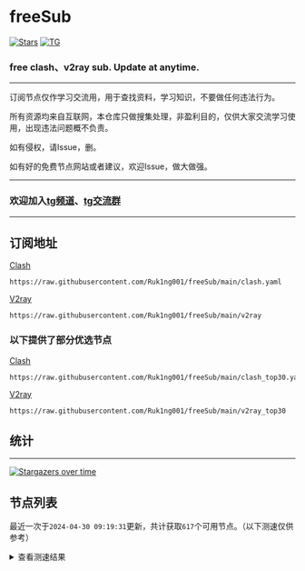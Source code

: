 # freeSub
[![Stars](https://img.shields.io/github/stars/Ruk1ng001/freeSub)](https://github.com/Ruk1ng001/freeSub/stargazers)
[![TG](https://img.shields.io/badge/Telegram-gray?logo=Telegram)](https://t.me/Ruk1ng001)
### free clash、v2ray sub. Update at anytime.

---

订阅节点仅作学习交流用，用于查找资料，学习知识，不要做任何违法行为。

所有资源均来自互联网，本仓库只做搜集处理，非盈利目的，仅供大家交流学习使用，出现违法问题概不负责。

如有侵权，请Issue，删。

如有好的免费节点网站或者建议，欢迎Issue，做大做强。

---

### 欢迎加入[tg频道](https://t.me/Ruk1ng001)、[tg交流群](https://t.me/+-e-b04EE5Cw2NmU1)

---

## 订阅地址
[Clash](https://raw.githubusercontent.com/Ruk1ng001/freeSub/main/clash.yaml)
```
https://raw.githubusercontent.com/Ruk1ng001/freeSub/main/clash.yaml
```
[V2ray](https://raw.githubusercontent.com/Ruk1ng001/freeSub/main/v2ray)
```
https://raw.githubusercontent.com/Ruk1ng001/freeSub/main/v2ray
```
### 以下提供了部分优选节点

[Clash](https://raw.githubusercontent.com/Ruk1ng001/freeSub/main/clash_top30.yaml)
```
https://raw.githubusercontent.com/Ruk1ng001/freeSub/main/clash_top30.yaml
```
[V2ray](https://raw.githubusercontent.com/Ruk1ng001/freeSub/main/v2ray_top30)
```
https://raw.githubusercontent.com/Ruk1ng001/freeSub/main/v2ray_top30
```

## 统计

---

[![Stargazers over time](https://starchart.cc/Ruk1ng001/freeSub.svg)](https://starchart.cc/Ruk1ng001/freeSub)

## 节点列表

最近一次于`2024-04-30 09:19:31`更新，共计获取`617`个可用节点。（以下测速仅供参考）

<details> <summary>查看测速结果</summary>

| 序号 | 节点 | 带宽 | 延迟 |
|:--:|:--:|:--:|:--:|
 | 1 | github.com/Ruk1ng001_1327252134 | 1.86MB/s | 396.00ms |
 | 2 | github.com/Ruk1ng001_-864644756 | 1.72MB/s | 377.00ms |
 | 3 | github.com/Ruk1ng001_750482359 | 1.62MB/s | 415.00ms |
 | 4 | github.com/Ruk1ng001_-77459827 | 1.58MB/s | 453.00ms |
 | 5 | github.com/Ruk1ng001_-1201750227 | 1.55MB/s | 472.00ms |
 | 6 | github.com/Ruk1ng001_24109246 | 1.55MB/s | 467.00ms |
 | 7 | github.com/Ruk1ng001_769386145 | 1.47MB/s | 503.00ms |
 | 8 | github.com/Ruk1ng001_787301441 | 1.46MB/s | 500.00ms |
 | 9 | github.com/Ruk1ng001_1096866070 | 1.45MB/s | 498.00ms |
 | 10 | github.com/Ruk1ng001_1377696017 | 1.44MB/s | 532.00ms |
 | 11 | github.com/Ruk1ng001_-613298081 | 1.41MB/s | 557.00ms |
 | 12 | github.com/Ruk1ng001_1767532343 | 1.41MB/s | 456.00ms |
 | 13 | github.com/Ruk1ng001_1926934520 | 1.39MB/s | 537.00ms |
 | 14 | github.com/Ruk1ng001_-2008819902 | 1.38MB/s | 470.00ms |
 | 15 | github.com/Ruk1ng001_860540961 | 1.38MB/s | 574.00ms |
 | 16 | github.com/Ruk1ng001_-597142342 | 1.37MB/s | 532.00ms |
 | 17 | github.com/Ruk1ng001_-1180073645 | 1.37MB/s | 576.00ms |
 | 18 | github.com/Ruk1ng001_-824913966 | 1.37MB/s | 560.00ms |
 | 19 | github.com/Ruk1ng001_-307922973 | 1.36MB/s | 530.00ms |
 | 20 | github.com/Ruk1ng001_2132143802 | 1.36MB/s | 533.00ms |
 | 21 | github.com/Ruk1ng001_-1884771483 | 1.35MB/s | 459.00ms |
 | 22 | github.com/Ruk1ng001_-902940080 | 1.34MB/s | 577.00ms |
 | 23 | github.com/Ruk1ng001_-1966908762 | 1.34MB/s | 570.00ms |
 | 24 | github.com/Ruk1ng001_1527287410 | 1.33MB/s | 446.00ms |
 | 25 | github.com/Ruk1ng001_-734587954 | 1.33MB/s | 459.00ms |
 | 26 | github.com/Ruk1ng001_-707110634 | 1.32MB/s | 513.00ms |
 | 27 | github.com/Ruk1ng001_-1281754856 | 1.32MB/s | 606.00ms |
 | 28 | github.com/Ruk1ng001_-318675314 | 1.32MB/s | 592.00ms |
 | 29 | github.com/Ruk1ng001_-128805538 | 1.32MB/s | 598.00ms |
 | 30 | github.com/Ruk1ng001_1119602192 | 1.32MB/s | 589.00ms |
 | 31 | github.com/Ruk1ng001_1178116026 | 1.31MB/s | 579.00ms |
 | 32 | github.com/Ruk1ng001_-751238893 | 1.31MB/s | 531.00ms |
 | 33 | github.com/Ruk1ng001_1065130515 | 1.29MB/s | 612.00ms |
 | 34 | github.com/Ruk1ng001_-1162869368 | 1.29MB/s | 609.00ms |
 | 35 | github.com/Ruk1ng001_628477826 | 1.29MB/s | 604.00ms |
 | 36 | github.com/Ruk1ng001_1940126063 | 1.28MB/s | 581.00ms |
 | 37 | github.com/Ruk1ng001_812899496 | 1.28MB/s | 604.00ms |
 | 38 | github.com/Ruk1ng001_1021448339 | 1.28MB/s | 539.00ms |
 | 39 | github.com/Ruk1ng001_260636008 | 1.27MB/s | 609.00ms |
 | 40 | github.com/Ruk1ng001_-1415195618 | 1.27MB/s | 573.00ms |
 | 41 | github.com/Ruk1ng001_-1021369677 | 1.26MB/s | 533.00ms |
 | 42 | github.com/Ruk1ng001_-651072117 | 1.25MB/s | 578.00ms |
 | 43 | github.com/Ruk1ng001_-1022986302 | 1.25MB/s | 628.00ms |
 | 44 | github.com/Ruk1ng001_-862492042 | 1.25MB/s | 584.00ms |
 | 45 | github.com/Ruk1ng001_607284697 | 1.23MB/s | 551.00ms |
 | 46 | github.com/Ruk1ng001_466038079 | 1.22MB/s | 562.00ms |
 | 47 | github.com/Ruk1ng001_-755456810 | 1.20MB/s | 616.00ms |
 | 48 | github.com/Ruk1ng001_924727498 | 1.20MB/s | 644.00ms |
 | 49 | github.com/Ruk1ng001_1935335904 | 1.20MB/s | 620.00ms |
 | 50 | github.com/Ruk1ng001_-467817234 | 1.20MB/s | 590.00ms |
 | 51 | github.com/Ruk1ng001_-2053060779 | 1.19MB/s | 576.00ms |
 | 52 | github.com/Ruk1ng001_308458359 | 1.19MB/s | 586.00ms |
 | 53 | github.com/Ruk1ng001_1411162520 | 1.19MB/s | 657.00ms |
 | 54 | github.com/Ruk1ng001_1473183310 | 1.18MB/s | 634.00ms |
 | 55 | github.com/Ruk1ng001_-1234708147 | 1.18MB/s | 672.00ms |
 | 56 | github.com/Ruk1ng001_-1772344400 | 1.17MB/s | 591.00ms |
 | 57 | github.com/Ruk1ng001_634666711 | 1.17MB/s | 656.00ms |
 | 58 | github.com/Ruk1ng001_932951852 | 1.17MB/s | 660.00ms |
 | 59 | github.com/Ruk1ng001_-744266098 | 1.17MB/s | 658.00ms |
 | 60 | github.com/Ruk1ng001_878750351 | 1.17MB/s | 343.00ms |
 | 61 | github.com/Ruk1ng001_275396915 | 1.16MB/s | 629.00ms |
 | 62 | github.com/Ruk1ng001_-1851879389 | 1.14MB/s | 644.00ms |
 | 63 | github.com/Ruk1ng001_142284171 | 1.14MB/s | 632.00ms |
 | 64 | github.com/Ruk1ng001_116797288 | 1.14MB/s | 657.00ms |
 | 65 | github.com/Ruk1ng001_-1292845614 | 1.13MB/s | 664.00ms |
 | 66 | github.com/Ruk1ng001_-1136375366 | 1.13MB/s | 554.00ms |
 | 67 | github.com/Ruk1ng001_-42671774 | 1.13MB/s | 701.00ms |
 | 68 | github.com/Ruk1ng001_1708283347 | 1.12MB/s | 567.00ms |
 | 69 | github.com/Ruk1ng001_1259146146 | 1.12MB/s | 628.00ms |
 | 70 | github.com/Ruk1ng001_-572057280 | 1.11MB/s | 638.00ms |
 | 71 | github.com/Ruk1ng001_-531640239 | 1.11MB/s | 535.00ms |
 | 72 | github.com/Ruk1ng001_-434239638 | 1.11MB/s | 644.00ms |
 | 73 | github.com/Ruk1ng001_-1265510744 | 1.11MB/s | 643.00ms |
 | 74 | github.com/Ruk1ng001_125156137 | 1.10MB/s | 572.00ms |
 | 75 | github.com/Ruk1ng001_-1356028355 | 1.10MB/s | 673.00ms |
 | 76 | github.com/Ruk1ng001_1633485633 | 1.10MB/s | 705.00ms |
 | 77 | github.com/Ruk1ng001_810658965 | 1.10MB/s | 385.00ms |
 | 78 | github.com/Ruk1ng001_1641710100 | 1.10MB/s | 562.00ms |
 | 79 | github.com/Ruk1ng001_147216370 | 1.09MB/s | 531.00ms |
 | 80 | github.com/Ruk1ng001_1642166687 | 1.09MB/s | 251.00ms |
 | 81 | github.com/Ruk1ng001_-523261512 | 1.08MB/s | 675.00ms |
 | 82 | github.com/Ruk1ng001_-2118448033 | 1.08MB/s | 569.00ms |
 | 83 | github.com/Ruk1ng001_2130424477 | 1.08MB/s | 277.00ms |
 | 84 | github.com/Ruk1ng001_-137273088 | 1.08MB/s | 764.00ms |
 | 85 | github.com/Ruk1ng001_-501089308 | 1.08MB/s | 747.00ms |
 | 86 | github.com/Ruk1ng001_109084235 | 1.07MB/s | 711.00ms |
 | 87 | github.com/Ruk1ng001_1441520301 | 1.07MB/s | 711.00ms |
 | 88 | github.com/Ruk1ng001_666576685 | 1.07MB/s | 705.00ms |
 | 89 | github.com/Ruk1ng001_2031690826 | 1.07MB/s | 604.00ms |
 | 90 | github.com/Ruk1ng001_-2099702358 | 1.06MB/s | 691.00ms |
 | 91 | github.com/Ruk1ng001_1409235321 | 1.06MB/s | 711.00ms |
 | 92 | github.com/Ruk1ng001_107634401 | 1.05MB/s | 743.00ms |
 | 93 | github.com/Ruk1ng001_-1738925266 | 1.05MB/s | 616.00ms |
 | 94 | github.com/Ruk1ng001_683389852 | 1.05MB/s | 751.00ms |
 | 95 | github.com/Ruk1ng001_-1676334738 | 1.04MB/s | 655.00ms |
 | 96 | github.com/Ruk1ng001_-1135230246 | 1.04MB/s | 637.00ms |
 | 97 | github.com/Ruk1ng001_-1877140180 | 1.04MB/s | 672.00ms |
 | 98 | github.com/Ruk1ng001_653986276 | 1.04MB/s | 744.00ms |
 | 99 | github.com/Ruk1ng001_-993462027 | 1.03MB/s | 745.00ms |
 | 100 | github.com/Ruk1ng001_-1871375584 | 1.03MB/s | 756.00ms |
 | 101 | github.com/Ruk1ng001_1811181107 | 1.03MB/s | 622.00ms |
 | 102 | github.com/Ruk1ng001_-194427570 | 1.03MB/s | 742.00ms |
 | 103 | github.com/Ruk1ng001_229826594 | 1.02MB/s | 678.00ms |
 | 104 | github.com/Ruk1ng001_522134448 | 1.02MB/s | 646.00ms |
 | 105 | github.com/Ruk1ng001_1821805418 | 1.02MB/s | 628.00ms |
 | 106 | github.com/Ruk1ng001_-1809809986 | 1.02MB/s | 662.00ms |
 | 107 | github.com/Ruk1ng001_2047944952 | 1.02MB/s | 726.00ms |
 | 108 | github.com/Ruk1ng001_1072752017 | 1.01MB/s | 820.00ms |
 | 109 | github.com/Ruk1ng001_1419532988 | 1.01MB/s | 771.00ms |
 | 110 | github.com/Ruk1ng001_369635224 | 1014.37KB/s | 625.00ms |
 | 111 | github.com/Ruk1ng001_-82049178 | 1009.28KB/s | 417.00ms |
 | 112 | github.com/Ruk1ng001_-1558713667 | 1006.91KB/s | 543.00ms |
 | 113 | github.com/Ruk1ng001_763786665 | 1006.52KB/s | 842.00ms |
 | 114 | github.com/Ruk1ng001_-2049361601 | 1004.38KB/s | 762.00ms |
 | 115 | github.com/Ruk1ng001_1087441633 | 1003.85KB/s | 706.00ms |
 | 116 | github.com/Ruk1ng001_202667941 | 994.29KB/s | 839.00ms |
 | 117 | github.com/Ruk1ng001_-740350936 | 992.15KB/s | 794.00ms |
 | 118 | github.com/Ruk1ng001_782415132 | 991.30KB/s | 636.00ms |
 | 119 | github.com/Ruk1ng001_1725572191 | 991.27KB/s | 822.00ms |
 | 120 | github.com/Ruk1ng001_735593585 | 990.04KB/s | 627.00ms |
 | 121 | github.com/Ruk1ng001_1978819283 | 990.02KB/s | 562.00ms |
 | 122 | github.com/Ruk1ng001_350587327 | 988.62KB/s | 651.00ms |
 | 123 | github.com/Ruk1ng001_-644425823 | 984.07KB/s | 752.00ms |
 | 124 | github.com/Ruk1ng001_586264968 | 977.57KB/s | 511.00ms |
 | 125 | github.com/Ruk1ng001_-879615532 | 976.53KB/s | 589.00ms |
 | 126 | github.com/Ruk1ng001_-1071777199 | 971.67KB/s | 886.00ms |
 | 127 | github.com/Ruk1ng001_-901017112 | 969.80KB/s | 631.00ms |
 | 128 | github.com/Ruk1ng001_900429189 | 965.10KB/s | 725.00ms |
 | 129 | github.com/Ruk1ng001_-656763687 | 961.51KB/s | 864.00ms |
 | 130 | github.com/Ruk1ng001_-902241499 | 961.24KB/s | 780.00ms |
 | 131 | github.com/Ruk1ng001_959771399 | 960.99KB/s | 625.00ms |
 | 132 | github.com/Ruk1ng001_1942222370 | 960.43KB/s | 851.00ms |
 | 133 | github.com/Ruk1ng001_-1268806120 | 954.31KB/s | 891.00ms |
 | 134 | github.com/Ruk1ng001_-954555404 | 952.74KB/s | 800.00ms |
 | 135 | github.com/Ruk1ng001_-1931157507 | 949.91KB/s | 631.00ms |
 | 136 | github.com/Ruk1ng001_-867603768 | 948.71KB/s | 774.00ms |
 | 137 | github.com/Ruk1ng001_-419469399 | 944.65KB/s | 331.00ms |
 | 138 | github.com/Ruk1ng001_-404299681 | 927.70KB/s | 743.00ms |
 | 139 | github.com/Ruk1ng001_1106085003 | 925.70KB/s | 571.00ms |
 | 140 | github.com/Ruk1ng001_84355924 | 916.69KB/s | 806.00ms |
 | 141 | github.com/Ruk1ng001_-1608408967 | 906.63KB/s | 857.00ms |
 | 142 | github.com/Ruk1ng001_-537353808 | 905.28KB/s | 730.00ms |
 | 143 | github.com/Ruk1ng001_-1695223849 | 904.13KB/s | 904.00ms |
 | 144 | github.com/Ruk1ng001_105508716 | 902.22KB/s | 735.00ms |
 | 145 | github.com/Ruk1ng001_-1604217019 | 895.11KB/s | 482.00ms |
 | 146 | github.com/Ruk1ng001_263721584 | 893.46KB/s | 637.00ms |
 | 147 | github.com/Ruk1ng001_907780946 | 891.48KB/s | 796.00ms |
 | 148 | github.com/Ruk1ng001_-1900273635 | 890.37KB/s | 843.00ms |
 | 149 | github.com/Ruk1ng001_-2035046740 | 882.31KB/s | 975.00ms |
 | 150 | github.com/Ruk1ng001_-1208586738 | 878.26KB/s | 988.00ms |
 | 151 | github.com/Ruk1ng001_374316879 | 876.91KB/s | 978.00ms |
 | 152 | github.com/Ruk1ng001_-1636878182 | 867.76KB/s | 913.00ms |
 | 153 | github.com/Ruk1ng001_1874352094 | 861.41KB/s | 669.00ms |
 | 154 | github.com/Ruk1ng001_1950878153 | 861.24KB/s | 846.00ms |
 | 155 | github.com/Ruk1ng001_-1578979858 | 859.00KB/s | 775.00ms |
 | 156 | github.com/Ruk1ng001_33513192 | 858.53KB/s | 613.00ms |
 | 157 | github.com/Ruk1ng001_-701248042 | 857.27KB/s | 432.00ms |
 | 158 | github.com/Ruk1ng001_1938509145 | 852.78KB/s | 513.00ms |
 | 159 | github.com/Ruk1ng001_-1761379707 | 849.90KB/s | 577.00ms |
 | 160 | github.com/Ruk1ng001_-360716951 | 840.30KB/s | 600.00ms |
 | 161 | github.com/Ruk1ng001_1129676897 | 835.81KB/s | 521.00ms |
 | 162 | github.com/Ruk1ng001_1477765778 | 834.32KB/s | 490.00ms |
 | 163 | github.com/Ruk1ng001_-546305627 | 833.65KB/s | 835.00ms |
 | 164 | github.com/Ruk1ng001_1506410072 | 808.80KB/s | 960.00ms |
 | 165 | github.com/Ruk1ng001_514599462 | 806.21KB/s | 873.00ms |
 | 166 | github.com/Ruk1ng001_-450033463 | 799.33KB/s | 515.00ms |
 | 167 | github.com/Ruk1ng001_703600976 | 795.91KB/s | 747.00ms |
 | 168 | github.com/Ruk1ng001_-677114025 | 790.81KB/s | 734.00ms |
 | 169 | github.com/Ruk1ng001_-714544157 | 788.45KB/s | 1109.00ms |
 | 170 | github.com/Ruk1ng001_687743824 | 778.88KB/s | 688.00ms |
 | 171 | github.com/Ruk1ng001_-831811824 | 778.65KB/s | 719.00ms |
 | 172 | github.com/Ruk1ng001_-1571649611 | 771.43KB/s | 877.00ms |
 | 173 | github.com/Ruk1ng001_1795808180 | 769.60KB/s | 902.00ms |
 | 174 | github.com/Ruk1ng001_1150299057 | 763.32KB/s | 931.00ms |
 | 175 | github.com/Ruk1ng001_-63059585 | 762.32KB/s | 892.00ms |
 | 176 | github.com/Ruk1ng001_168259977 | 759.92KB/s | 884.00ms |
 | 177 | github.com/Ruk1ng001_-1029738117 | 757.65KB/s | 767.00ms |
 | 178 | github.com/Ruk1ng001_-2119603959 | 757.01KB/s | 743.00ms |
 | 179 | github.com/Ruk1ng001_-733404278 | 755.09KB/s | 886.00ms |
 | 180 | github.com/Ruk1ng001_-110721427 | 752.52KB/s | 672.00ms |
 | 181 | github.com/Ruk1ng001_908448755 | 751.27KB/s | 418.00ms |
 | 182 | github.com/Ruk1ng001_61757832 | 750.23KB/s | 947.00ms |
 | 183 | github.com/Ruk1ng001_515878291 | 746.11KB/s | 916.00ms |
 | 184 | github.com/Ruk1ng001_944487472 | 743.86KB/s | 762.00ms |
 | 185 | github.com/Ruk1ng001_357524401 | 741.15KB/s | 905.00ms |
 | 186 | github.com/Ruk1ng001_952073187 | 739.70KB/s | 914.00ms |
 | 187 | github.com/Ruk1ng001_1784462142 | 734.59KB/s | 909.00ms |
 | 188 | github.com/Ruk1ng001_-1216960561 | 728.48KB/s | 559.00ms |
 | 189 | github.com/Ruk1ng001_1242948436 | 727.36KB/s | 789.00ms |
 | 190 | github.com/Ruk1ng001_1233879076 | 725.88KB/s | 774.00ms |
 | 191 | github.com/Ruk1ng001_-1435044134 | 724.66KB/s | 885.00ms |
 | 192 | github.com/Ruk1ng001_1265275815 | 724.32KB/s | 696.00ms |
 | 193 | github.com/Ruk1ng001_-505067315 | 720.70KB/s | 637.00ms |
 | 194 | github.com/Ruk1ng001_1235142623 | 715.69KB/s | 820.00ms |
 | 195 | github.com/Ruk1ng001_-847465108 | 712.71KB/s | 836.00ms |
 | 196 | github.com/Ruk1ng001_-1438301334 | 711.60KB/s | 747.00ms |
 | 197 | github.com/Ruk1ng001_402196054 | 711.18KB/s | 682.00ms |
 | 198 | github.com/Ruk1ng001_-1719116152 | 706.98KB/s | 948.00ms |
 | 199 | github.com/Ruk1ng001_1048613264 | 706.69KB/s | 790.00ms |
 | 200 | github.com/Ruk1ng001_477423440 | 706.66KB/s | 1023.00ms |
 | 201 | github.com/Ruk1ng001_1855538875 | 705.79KB/s | 543.00ms |
 | 202 | github.com/Ruk1ng001_-1131757489 | 705.26KB/s | 869.00ms |
 | 203 | github.com/Ruk1ng001_-882163439 | 700.23KB/s | 468.00ms |
 | 204 | github.com/Ruk1ng001_-48086940 | 692.37KB/s | 834.00ms |
 | 205 | github.com/Ruk1ng001_864906418 | 683.98KB/s | 1039.00ms |
 | 206 | github.com/Ruk1ng001_612511943 | 682.82KB/s | 983.00ms |
 | 207 | github.com/Ruk1ng001_-42002960 | 675.65KB/s | 866.00ms |
 | 208 | github.com/Ruk1ng001_229726597 | 674.36KB/s | 863.00ms |
 | 209 | github.com/Ruk1ng001_1021822820 | 665.72KB/s | 841.00ms |
 | 210 | github.com/Ruk1ng001_1479700543 | 664.60KB/s | 689.00ms |
 | 211 | github.com/Ruk1ng001_260440826 | 664.54KB/s | 861.00ms |
 | 212 | github.com/Ruk1ng001_-988191811 | 658.93KB/s | 864.00ms |
 | 213 | github.com/Ruk1ng001_1439417782 | 654.61KB/s | 956.00ms |
 | 214 | github.com/Ruk1ng001_1630134912 | 649.73KB/s | 940.00ms |
 | 215 | github.com/Ruk1ng001_-818078490 | 648.60KB/s | 996.00ms |
 | 216 | github.com/Ruk1ng001_-658294386 | 648.27KB/s | 1103.00ms |
 | 217 | github.com/Ruk1ng001_1565244704 | 647.46KB/s | 899.00ms |
 | 218 | github.com/Ruk1ng001_1290382908 | 647.33KB/s | 913.00ms |
 | 219 | github.com/Ruk1ng001_1530641699 | 643.13KB/s | 1101.00ms |
 | 220 | github.com/Ruk1ng001_-1014438799 | 639.96KB/s | 969.00ms |
 | 221 | github.com/Ruk1ng001_566247833 | 639.39KB/s | 890.00ms |
 | 222 | github.com/Ruk1ng001_536822818 | 636.32KB/s | 836.00ms |
 | 223 | github.com/Ruk1ng001_-352530556 | 635.67KB/s | 1232.00ms |
 | 224 | github.com/Ruk1ng001_-1457977974 | 635.51KB/s | 954.00ms |
 | 225 | github.com/Ruk1ng001_1132634313 | 634.92KB/s | 1160.00ms |
 | 226 | github.com/Ruk1ng001_-174703114 | 634.05KB/s | 981.00ms |
 | 227 | github.com/Ruk1ng001_-1071779737 | 632.74KB/s | 521.00ms |
 | 228 | github.com/Ruk1ng001_-285268107 | 631.70KB/s | 898.00ms |
 | 229 | github.com/Ruk1ng001_-394323725 | 629.84KB/s | 940.00ms |
 | 230 | github.com/Ruk1ng001_1429873251 | 629.21KB/s | 971.00ms |
 | 231 | github.com/Ruk1ng001_518253099 | 628.76KB/s | 1027.00ms |
 | 232 | github.com/Ruk1ng001_1698292588 | 627.61KB/s | 869.00ms |
 | 233 | github.com/Ruk1ng001_-1643581754 | 626.33KB/s | 1066.00ms |
 | 234 | github.com/Ruk1ng001_1258535001 | 624.02KB/s | 994.00ms |
 | 235 | github.com/Ruk1ng001_-824221521 | 619.53KB/s | 962.00ms |
 | 236 | github.com/Ruk1ng001_-585345644 | 613.22KB/s | 869.00ms |
 | 237 | github.com/Ruk1ng001_97225324 | 612.20KB/s | 959.00ms |
 | 238 | github.com/Ruk1ng001_1812061750 | 611.99KB/s | 1222.00ms |
 | 239 | github.com/Ruk1ng001_-1681328758 | 608.05KB/s | 1017.00ms |
 | 240 | github.com/Ruk1ng001_-249614428 | 598.78KB/s | 696.00ms |
 | 241 | github.com/Ruk1ng001_1732866258 | 596.92KB/s | 1309.00ms |
 | 242 | github.com/Ruk1ng001_-457502287 | 591.42KB/s | 1051.00ms |
 | 243 | github.com/Ruk1ng001_1410094828 | 590.05KB/s | 859.00ms |
 | 244 | github.com/Ruk1ng001_1886975613 | 589.99KB/s | 977.00ms |
 | 245 | github.com/Ruk1ng001_1608786824 | 584.90KB/s | 1041.00ms |
 | 246 | github.com/Ruk1ng001_-406873297 | 584.57KB/s | 1093.00ms |
 | 247 | github.com/Ruk1ng001_-1888079927 | 582.76KB/s | 812.00ms |
 | 248 | github.com/Ruk1ng001_905020991 | 581.65KB/s | 1155.00ms |
 | 249 | github.com/Ruk1ng001_-1910747209 | 579.72KB/s | 751.00ms |
 | 250 | github.com/Ruk1ng001_-318061034 | 576.80KB/s | 1323.00ms |
 | 251 | github.com/Ruk1ng001_1920006296 | 575.70KB/s | 1130.00ms |
 | 252 | github.com/Ruk1ng001_-1843144322 | 574.51KB/s | 1062.00ms |
 | 253 | github.com/Ruk1ng001_549349443 | 573.96KB/s | 1106.00ms |
 | 254 | github.com/Ruk1ng001_1303543440 | 573.82KB/s | 1351.00ms |
 | 255 | github.com/Ruk1ng001_-483897485 | 572.53KB/s | 1040.00ms |
 | 256 | github.com/Ruk1ng001_-541778948 | 572.47KB/s | 1154.00ms |
 | 257 | github.com/Ruk1ng001_-1500912285 | 571.10KB/s | 1200.00ms |
 | 258 | github.com/Ruk1ng001_1005479842 | 569.18KB/s | 926.00ms |
 | 259 | github.com/Ruk1ng001_734757841 | 568.34KB/s | 876.00ms |
 | 260 | github.com/Ruk1ng001_672420405 | 567.72KB/s | 776.00ms |
 | 261 | github.com/Ruk1ng001_409156250 | 567.25KB/s | 1241.00ms |
 | 262 | github.com/Ruk1ng001_-547071946 | 565.42KB/s | 1192.00ms |
 | 263 | github.com/Ruk1ng001_-1039305949 | 564.14KB/s | 1356.00ms |
 | 264 | github.com/Ruk1ng001_-1535153810 | 561.67KB/s | 1150.00ms |
 | 265 | github.com/Ruk1ng001_-1272088934 | 561.52KB/s | 1192.00ms |
 | 266 | github.com/Ruk1ng001_819888097 | 559.06KB/s | 980.00ms |
 | 267 | github.com/Ruk1ng001_1864778339 | 558.94KB/s | 1356.00ms |
 | 268 | github.com/Ruk1ng001_-1831691605 | 556.18KB/s | 1034.00ms |
 | 269 | github.com/Ruk1ng001_758080703 | 555.86KB/s | 1187.00ms |
 | 270 | github.com/Ruk1ng001_-803898224 | 550.89KB/s | 1361.00ms |
 | 271 | github.com/Ruk1ng001_155605479 | 547.66KB/s | 1112.00ms |
 | 272 | github.com/Ruk1ng001_827572122 | 544.69KB/s | 1200.00ms |
 | 273 | github.com/Ruk1ng001_-364953409 | 542.51KB/s | 1119.00ms |
 | 274 | github.com/Ruk1ng001_816734664 | 541.76KB/s | 1079.00ms |
 | 275 | github.com/Ruk1ng001_1158521075 | 540.94KB/s | 1131.00ms |
 | 276 | github.com/Ruk1ng001_359915506 | 538.41KB/s | 1221.00ms |
 | 277 | github.com/Ruk1ng001_-396496849 | 537.06KB/s | 1004.00ms |
 | 278 | github.com/Ruk1ng001_2055277015 | 527.46KB/s | 1305.00ms |
 | 279 | github.com/Ruk1ng001_1688068641 | 526.64KB/s | 1464.00ms |
 | 280 | github.com/Ruk1ng001_-1307519898 | 526.10KB/s | 1169.00ms |
 | 281 | github.com/Ruk1ng001_651063470 | 523.77KB/s | 1255.00ms |
 | 282 | github.com/Ruk1ng001_1022491906 | 519.35KB/s | 990.00ms |
 | 283 | github.com/Ruk1ng001_-483499846 | 519.24KB/s | 1019.00ms |
 | 284 | github.com/Ruk1ng001_-1211456423 | 517.62KB/s | 1090.00ms |
 | 285 | github.com/Ruk1ng001_-706399661 | 513.72KB/s | 1044.00ms |
 | 286 | github.com/Ruk1ng001_-1361779756 | 511.85KB/s | 1299.00ms |
 | 287 | github.com/Ruk1ng001_799625922 | 509.15KB/s | 1290.00ms |
 | 288 | github.com/Ruk1ng001_-344735043 | 505.82KB/s | 1199.00ms |
 | 289 | github.com/Ruk1ng001_1547761059 | 505.40KB/s | 1249.00ms |
 | 290 | github.com/Ruk1ng001_1223450202 | 505.20KB/s | 1611.00ms |
 | 291 | github.com/Ruk1ng001_-1133540955 | 500.66KB/s | 1299.00ms |
 | 292 | github.com/Ruk1ng001_252052606 | 498.82KB/s | 1357.00ms |
 | 293 | github.com/Ruk1ng001_-1858548782 | 496.75KB/s | 1481.00ms |
 | 294 | github.com/Ruk1ng001_-899982482 | 495.88KB/s | 1221.00ms |
 | 295 | github.com/Ruk1ng001_-708946382 | 494.68KB/s | 1321.00ms |
 | 296 | github.com/Ruk1ng001_1154362836 | 492.11KB/s | 1554.00ms |
 | 297 | github.com/Ruk1ng001_-154237001 | 490.91KB/s | 708.00ms |
 | 298 | github.com/Ruk1ng001_1751068328 | 490.70KB/s | 754.00ms |
 | 299 | github.com/Ruk1ng001_-630648948 | 487.28KB/s | 1250.00ms |
 | 300 | github.com/Ruk1ng001_1734840782 | 486.81KB/s | 1138.00ms |
 | 301 | github.com/Ruk1ng001_-671587971 | 486.78KB/s | 1213.00ms |
 | 302 | github.com/Ruk1ng001_540406749 | 486.52KB/s | 1171.00ms |
 | 303 | github.com/Ruk1ng001_-159133177 | 485.37KB/s | 1345.00ms |
 | 304 | github.com/Ruk1ng001_-341986395 | 480.37KB/s | 1422.00ms |
 | 305 | github.com/Ruk1ng001_-279989031 | 479.59KB/s | 1524.00ms |
 | 306 | github.com/Ruk1ng001_-1888583703 | 476.13KB/s | 687.00ms |
 | 307 | github.com/Ruk1ng001_1336643521 | 474.93KB/s | 1211.00ms |
 | 308 | github.com/Ruk1ng001_-523817431 | 473.99KB/s | 1779.00ms |
 | 309 | github.com/Ruk1ng001_1121139230 | 471.26KB/s | 1679.00ms |
 | 310 | github.com/Ruk1ng001_-409105212 | 470.84KB/s | 619.00ms |
 | 311 | github.com/Ruk1ng001_-1689459176 | 470.20KB/s | 1585.00ms |
 | 312 | github.com/Ruk1ng001_1125465398 | 467.91KB/s | 625.00ms |
 | 313 | github.com/Ruk1ng001_-576641600 | 461.41KB/s | 1249.00ms |
 | 314 | github.com/Ruk1ng001_-2004989167 | 460.46KB/s | 1270.00ms |
 | 315 | github.com/Ruk1ng001_755627526 | 447.54KB/s | 1037.00ms |
 | 316 | github.com/Ruk1ng001_570977257 | 447.53KB/s | 1433.00ms |
 | 317 | github.com/Ruk1ng001_-385361916 | 446.74KB/s | 1560.00ms |
 | 318 | github.com/Ruk1ng001_-503236192 | 442.91KB/s | 1142.00ms |
 | 319 | github.com/Ruk1ng001_-1477299436 | 442.41KB/s | 1578.00ms |
 | 320 | github.com/Ruk1ng001_1864580791 | 442.05KB/s | 1477.00ms |
 | 321 | github.com/Ruk1ng001_-1475677829 | 440.67KB/s | 1489.00ms |
 | 322 | github.com/Ruk1ng001_-418635427 | 438.86KB/s | 1571.00ms |
 | 323 | github.com/Ruk1ng001_-512728682 | 438.73KB/s | 1745.00ms |
 | 324 | github.com/Ruk1ng001_1335312824 | 438.19KB/s | 1666.00ms |
 | 325 | github.com/Ruk1ng001_-1756876630 | 431.72KB/s | 971.00ms |
 | 326 | github.com/Ruk1ng001_-372904486 | 428.56KB/s | 1631.00ms |
 | 327 | github.com/Ruk1ng001_351015876 | 428.26KB/s | 1833.00ms |
 | 328 | github.com/Ruk1ng001_237547370 | 427.92KB/s | 1341.00ms |
 | 329 | github.com/Ruk1ng001_-1874906732 | 424.50KB/s | 1602.00ms |
 | 330 | github.com/Ruk1ng001_-1409113450 | 424.49KB/s | 1824.00ms |
 | 331 | github.com/Ruk1ng001_1356209761 | 423.22KB/s | 1669.00ms |
 | 332 | github.com/Ruk1ng001_-398383811 | 423.14KB/s | 1632.00ms |
 | 333 | github.com/Ruk1ng001_307022608 | 423.12KB/s | 1779.00ms |
 | 334 | github.com/Ruk1ng001_1055734459 | 420.03KB/s | 1728.00ms |
 | 335 | github.com/Ruk1ng001_1788757087 | 419.68KB/s | 1028.00ms |
 | 336 | github.com/Ruk1ng001_1099959507 | 417.55KB/s | 1347.00ms |
 | 337 | github.com/Ruk1ng001_-1287191477 | 415.88KB/s | 1566.00ms |
 | 338 | github.com/Ruk1ng001_-231658095 | 415.82KB/s | 1823.00ms |
 | 339 | github.com/Ruk1ng001_-468151809 | 415.07KB/s | 1384.00ms |
 | 340 | github.com/Ruk1ng001_-167904798 | 414.07KB/s | 1409.00ms |
 | 341 | github.com/Ruk1ng001_-1642578419 | 410.08KB/s | 1709.00ms |
 | 342 | github.com/Ruk1ng001_-1301109135 | 409.93KB/s | 1874.00ms |
 | 343 | github.com/Ruk1ng001_-729448068 | 409.75KB/s | 1087.00ms |
 | 344 | github.com/Ruk1ng001_-922419383 | 409.37KB/s | 1258.00ms |
 | 345 | github.com/Ruk1ng001_2057595105 | 407.00KB/s | 1124.00ms |
 | 346 | github.com/Ruk1ng001_850142251 | 404.83KB/s | 1995.00ms |
 | 347 | github.com/Ruk1ng001_436660577 | 404.71KB/s | 1418.00ms |
 | 348 | github.com/Ruk1ng001_-1873811878 | 404.71KB/s | 820.00ms |
 | 349 | github.com/Ruk1ng001_1855943804 | 403.98KB/s | 1979.00ms |
 | 350 | github.com/Ruk1ng001_-1677466255 | 403.58KB/s | 1289.00ms |
 | 351 | github.com/Ruk1ng001_1108544810 | 403.25KB/s | 819.00ms |
 | 352 | github.com/Ruk1ng001_711096051 | 402.71KB/s | 1275.00ms |
 | 353 | github.com/Ruk1ng001_-830907641 | 402.34KB/s | 1798.00ms |
 | 354 | github.com/Ruk1ng001_1695152293 | 402.27KB/s | 1286.00ms |
 | 355 | github.com/Ruk1ng001_1557395967 | 401.37KB/s | 1263.00ms |
 | 356 | github.com/Ruk1ng001_1443729558 | 401.13KB/s | 1310.00ms |
 | 357 | github.com/Ruk1ng001_1695599451 | 400.85KB/s | 1253.00ms |
 | 358 | github.com/Ruk1ng001_1422081840 | 400.84KB/s | 1988.00ms |
 | 359 | github.com/Ruk1ng001_1024834280 | 399.41KB/s | 1272.00ms |
 | 360 | github.com/Ruk1ng001_1941783802 | 398.10KB/s | 1777.00ms |
 | 361 | github.com/Ruk1ng001_-795787398 | 398.03KB/s | 1298.00ms |
 | 362 | github.com/Ruk1ng001_-297827052 | 398.00KB/s | 1287.00ms |
 | 363 | github.com/Ruk1ng001_1370193001 | 397.71KB/s | 1276.00ms |
 | 364 | github.com/Ruk1ng001_34491053 | 397.62KB/s | 831.00ms |
 | 365 | github.com/Ruk1ng001_498336278 | 397.61KB/s | 1954.00ms |
 | 366 | github.com/Ruk1ng001_1321590311 | 397.27KB/s | 1820.00ms |
 | 367 | github.com/Ruk1ng001_237030643 | 396.93KB/s | 1266.00ms |
 | 368 | github.com/Ruk1ng001_26277396 | 396.67KB/s | 921.00ms |
 | 369 | github.com/Ruk1ng001_-771505478 | 396.29KB/s | 1845.00ms |
 | 370 | github.com/Ruk1ng001_1551530121 | 394.96KB/s | 1335.00ms |
 | 371 | github.com/Ruk1ng001_-110332480 | 392.96KB/s | 1491.00ms |
 | 372 | github.com/Ruk1ng001_-1331837002 | 392.73KB/s | 1356.00ms |
 | 373 | github.com/Ruk1ng001_-1134557883 | 392.44KB/s | 2002.00ms |
 | 374 | github.com/Ruk1ng001_1538035600 | 392.25KB/s | 1044.00ms |
 | 375 | github.com/Ruk1ng001_1820370200 | 391.85KB/s | 1988.00ms |
 | 376 | github.com/Ruk1ng001_1993975900 | 390.95KB/s | 1266.00ms |
 | 377 | github.com/Ruk1ng001_796916901 | 390.76KB/s | 863.00ms |
 | 378 | github.com/Ruk1ng001_-1787303544 | 389.58KB/s | 1297.00ms |
 | 379 | github.com/Ruk1ng001_636687194 | 387.75KB/s | 1460.00ms |
 | 380 | github.com/Ruk1ng001_282434535 | 387.66KB/s | 1370.00ms |
 | 381 | github.com/Ruk1ng001_2013146544 | 386.54KB/s | 834.00ms |
 | 382 | github.com/Ruk1ng001_891419254 | 386.20KB/s | 1860.00ms |
 | 383 | github.com/Ruk1ng001_-495449566 | 383.56KB/s | 2027.00ms |
 | 384 | github.com/Ruk1ng001_-737938593 | 383.44KB/s | 1819.00ms |
 | 385 | github.com/Ruk1ng001_1820306102 | 381.86KB/s | 1960.00ms |
 | 386 | github.com/Ruk1ng001_1850867510 | 380.15KB/s | 938.00ms |
 | 387 | github.com/Ruk1ng001_-325878939 | 377.78KB/s | 1844.00ms |
 | 388 | github.com/Ruk1ng001_447936041 | 375.70KB/s | 2090.00ms |
 | 389 | github.com/Ruk1ng001_2129178164 | 375.09KB/s | 2122.00ms |
 | 390 | github.com/Ruk1ng001_1356479196 | 373.69KB/s | 2065.00ms |
 | 391 | github.com/Ruk1ng001_928043374 | 373.27KB/s | 2103.00ms |
 | 392 | github.com/Ruk1ng001_1295306959 | 371.47KB/s | 1836.00ms |
 | 393 | github.com/Ruk1ng001_-1117315028 | 371.19KB/s | 1909.00ms |
 | 394 | github.com/Ruk1ng001_39864713 | 371.11KB/s | 1449.00ms |
 | 395 | github.com/Ruk1ng001_1146019942 | 369.39KB/s | 2184.00ms |
 | 396 | github.com/Ruk1ng001_-1992285691 | 366.10KB/s | 2017.00ms |
 | 397 | github.com/Ruk1ng001_2019265033 | 365.06KB/s | 2246.00ms |
 | 398 | github.com/Ruk1ng001_279113849 | 361.97KB/s | 1388.00ms |
 | 399 | github.com/Ruk1ng001_277200126 | 360.66KB/s | 1853.00ms |
 | 400 | github.com/Ruk1ng001_71355846 | 359.71KB/s | 946.00ms |
 | 401 | github.com/Ruk1ng001_321207043 | 356.72KB/s | 1327.00ms |
 | 402 | github.com/Ruk1ng001_-1714789708 | 356.04KB/s | 1714.00ms |
 | 403 | github.com/Ruk1ng001_-1537019358 | 354.66KB/s | 1848.00ms |
 | 404 | github.com/Ruk1ng001_1582683577 | 352.98KB/s | 744.00ms |
 | 405 | github.com/Ruk1ng001_856347142 | 351.27KB/s | 2301.00ms |
 | 406 | github.com/Ruk1ng001_-1615409974 | 346.19KB/s | 1798.00ms |
 | 407 | github.com/Ruk1ng001_-487255443 | 345.94KB/s | 1310.00ms |
 | 408 | github.com/Ruk1ng001_108650940 | 344.69KB/s | 1959.00ms |
 | 409 | github.com/Ruk1ng001_-788294961 | 344.13KB/s | 994.00ms |
 | 410 | github.com/Ruk1ng001_1638978459 | 343.64KB/s | 2047.00ms |
 | 411 | github.com/Ruk1ng001_834795342 | 342.85KB/s | 1866.00ms |
 | 412 | github.com/Ruk1ng001_65980438 | 342.37KB/s | 1364.00ms |
 | 413 | github.com/Ruk1ng001_-1175857349 | 342.11KB/s | 2185.00ms |
 | 414 | github.com/Ruk1ng001_-1868988580 | 341.33KB/s | 1719.00ms |
 | 415 | github.com/Ruk1ng001_-73216429 | 338.66KB/s | 1291.00ms |
 | 416 | github.com/Ruk1ng001_-2146447654 | 338.14KB/s | 2194.00ms |
 | 417 | github.com/Ruk1ng001_1302227927 | 336.86KB/s | 1270.00ms |
 | 418 | github.com/Ruk1ng001_1388672434 | 335.10KB/s | 2043.00ms |
 | 419 | github.com/Ruk1ng001_-303587262 | 334.86KB/s | 2037.00ms |
 | 420 | github.com/Ruk1ng001_-921518929 | 334.27KB/s | 2423.00ms |
 | 421 | github.com/Ruk1ng001_-1734462663 | 329.01KB/s | 1817.00ms |
 | 422 | github.com/Ruk1ng001_-1090185355 | 328.69KB/s | 1621.00ms |
 | 423 | github.com/Ruk1ng001_342913673 | 327.85KB/s | 1276.00ms |
 | 424 | github.com/Ruk1ng001_-1683794061 | 327.10KB/s | 1647.00ms |
 | 425 | github.com/Ruk1ng001_-202024119 | 325.73KB/s | 2173.00ms |
 | 426 | github.com/Ruk1ng001_1694492034 | 325.71KB/s | 1283.00ms |
 | 427 | github.com/Ruk1ng001_784932094 | 325.44KB/s | 1427.00ms |
 | 428 | github.com/Ruk1ng001_775476669 | 325.36KB/s | 2067.00ms |
 | 429 | github.com/Ruk1ng001_-1674933803 | 325.23KB/s | 1259.00ms |
 | 430 | github.com/Ruk1ng001_1126910244 | 322.18KB/s | 1269.00ms |
 | 431 | github.com/Ruk1ng001_-2025837458 | 320.90KB/s | 1755.00ms |
 | 432 | github.com/Ruk1ng001_1676283943 | 319.93KB/s | 1298.00ms |
 | 433 | github.com/Ruk1ng001_-2066501870 | 319.57KB/s | 1895.00ms |
 | 434 | github.com/Ruk1ng001_-345208121 | 319.00KB/s | 2023.00ms |
 | 435 | github.com/Ruk1ng001_-169164339 | 317.96KB/s | 1261.00ms |
 | 436 | github.com/Ruk1ng001_1302235713 | 317.83KB/s | 1344.00ms |
 | 437 | github.com/Ruk1ng001_1251623476 | 315.68KB/s | 1448.00ms |
 | 438 | github.com/Ruk1ng001_691883378 | 314.62KB/s | 881.00ms |
 | 439 | github.com/Ruk1ng001_-751268571 | 314.30KB/s | 1882.00ms |
 | 440 | github.com/Ruk1ng001_-545791742 | 314.24KB/s | 1493.00ms |
 | 441 | github.com/Ruk1ng001_-1550720840 | 312.34KB/s | 1262.00ms |
 | 442 | github.com/Ruk1ng001_773582329 | 311.74KB/s | 2203.00ms |
 | 443 | github.com/Ruk1ng001_336141647 | 310.37KB/s | 1089.00ms |
 | 444 | github.com/Ruk1ng001_-1447900392 | 310.28KB/s | 2021.00ms |
 | 445 | github.com/Ruk1ng001_119985465 | 310.09KB/s | 2038.00ms |
 | 446 | github.com/Ruk1ng001_1308735459 | 309.69KB/s | 2276.00ms |
 | 447 | github.com/Ruk1ng001_1453958981 | 308.32KB/s | 1190.00ms |
 | 448 | github.com/Ruk1ng001_-1766317181 | 308.18KB/s | 1838.00ms |
 | 449 | github.com/Ruk1ng001_998326338 | 306.28KB/s | 1791.00ms |
 | 450 | github.com/Ruk1ng001_24015290 | 306.13KB/s | 1300.00ms |
 | 451 | github.com/Ruk1ng001_-672401514 | 306.01KB/s | 1511.00ms |
 | 452 | github.com/Ruk1ng001_1469895651 | 304.40KB/s | 2031.00ms |
 | 453 | github.com/Ruk1ng001_-1959873306 | 303.32KB/s | 1384.00ms |
 | 454 | github.com/Ruk1ng001_663807944 | 301.32KB/s | 2278.00ms |
 | 455 | github.com/Ruk1ng001_-2124455810 | 300.79KB/s | 1187.00ms |
 | 456 | github.com/Ruk1ng001_-2108125779 | 299.70KB/s | 1293.00ms |
 | 457 | github.com/Ruk1ng001_1670820960 | 299.68KB/s | 1263.00ms |
 | 458 | github.com/Ruk1ng001_368365411 | 299.31KB/s | 2039.00ms |
 | 459 | github.com/Ruk1ng001_641124752 | 298.43KB/s | 1996.00ms |
 | 460 | github.com/Ruk1ng001_-550961940 | 298.41KB/s | 1147.00ms |
 | 461 | github.com/Ruk1ng001_1166538568 | 298.27KB/s | 832.00ms |
 | 462 | github.com/Ruk1ng001_528359488 | 298.13KB/s | 824.00ms |
 | 463 | github.com/Ruk1ng001_272307022 | 298.03KB/s | 855.00ms |
 | 464 | github.com/Ruk1ng001_1091569262 | 298.00KB/s | 1097.00ms |
 | 465 | github.com/Ruk1ng001_278686534 | 297.95KB/s | 1515.00ms |
 | 466 | github.com/Ruk1ng001_-636778014 | 297.80KB/s | 815.00ms |
 | 467 | github.com/Ruk1ng001_-372514392 | 297.67KB/s | 721.00ms |
 | 468 | github.com/Ruk1ng001_-310392354 | 297.60KB/s | 933.00ms |
 | 469 | github.com/Ruk1ng001_1330456044 | 297.16KB/s | 640.00ms |
 | 470 | github.com/Ruk1ng001_-1689549925 | 296.90KB/s | 1629.00ms |
 | 471 | github.com/Ruk1ng001_226075827 | 296.89KB/s | 1578.00ms |
 | 472 | github.com/Ruk1ng001_-471467992 | 293.91KB/s | 1103.00ms |
 | 473 | github.com/Ruk1ng001_1310691583 | 293.57KB/s | 2527.00ms |
 | 474 | github.com/Ruk1ng001_1396111506 | 291.09KB/s | 619.00ms |
 | 475 | github.com/Ruk1ng001_886551404 | 290.68KB/s | 1836.00ms |
 | 476 | github.com/Ruk1ng001_-1402275346 | 290.13KB/s | 1354.00ms |
 | 477 | github.com/Ruk1ng001_1649903245 | 289.42KB/s | 1195.00ms |
 | 478 | github.com/Ruk1ng001_-71894913 | 289.34KB/s | 2219.00ms |
 | 479 | github.com/Ruk1ng001_-716144622 | 288.90KB/s | 1068.00ms |
 | 480 | github.com/Ruk1ng001_-2111222179 | 287.58KB/s | 1762.00ms |
 | 481 | github.com/Ruk1ng001_-1591868988 | 287.49KB/s | 1157.00ms |
 | 482 | github.com/Ruk1ng001_581791795 | 285.47KB/s | 2421.00ms |
 | 483 | github.com/Ruk1ng001_130290056 | 282.42KB/s | 2157.00ms |
 | 484 | github.com/Ruk1ng001_-1169280261 | 282.31KB/s | 689.00ms |
 | 485 | github.com/Ruk1ng001_-651984651 | 282.25KB/s | 1945.00ms |
 | 486 | github.com/Ruk1ng001_339647967 | 278.28KB/s | 1092.00ms |
 | 487 | github.com/Ruk1ng001_1616468470 | 276.49KB/s | 1467.00ms |
 | 488 | github.com/Ruk1ng001_-894390134 | 272.32KB/s | 2394.00ms |
 | 489 | github.com/Ruk1ng001_1166642212 | 270.63KB/s | 2548.00ms |
 | 490 | github.com/Ruk1ng001_2096896623 | 270.18KB/s | 1384.00ms |
 | 491 | github.com/Ruk1ng001_-72686330 | 269.78KB/s | 1353.00ms |
 | 492 | github.com/Ruk1ng001_1344038030 | 269.44KB/s | 2318.00ms |
 | 493 | github.com/Ruk1ng001_-1296052283 | 269.17KB/s | 1820.00ms |
 | 494 | github.com/Ruk1ng001_856261957 | 268.49KB/s | 1086.00ms |
 | 495 | github.com/Ruk1ng001_-1190852790 | 268.23KB/s | 1524.00ms |
 | 496 | github.com/Ruk1ng001_1275629138 | 265.90KB/s | 2434.00ms |
 | 497 | github.com/Ruk1ng001_1159366513 | 265.02KB/s | 1384.00ms |
 | 498 | github.com/Ruk1ng001_1026012457 | 264.45KB/s | 1625.00ms |
 | 499 | github.com/Ruk1ng001_79215160 | 262.69KB/s | 1935.00ms |
 | 500 | github.com/Ruk1ng001_-1559858764 | 260.18KB/s | 947.00ms |
 | 501 | github.com/Ruk1ng001_-2088640999 | 255.93KB/s | 1105.00ms |
 | 502 | github.com/Ruk1ng001_-2122501714 | 255.77KB/s | 1411.00ms |
 | 503 | github.com/Ruk1ng001_-986139876 | 255.72KB/s | 683.00ms |
 | 504 | github.com/Ruk1ng001_-962841552 | 255.67KB/s | 969.00ms |
 | 505 | github.com/Ruk1ng001_-1100658875 | 255.62KB/s | 541.00ms |
 | 506 | github.com/Ruk1ng001_-967674381 | 255.55KB/s | 1319.00ms |
 | 507 | github.com/Ruk1ng001_-274618752 | 255.19KB/s | 1269.00ms |
 | 508 | github.com/Ruk1ng001_475262404 | 255.07KB/s | 1099.00ms |
 | 509 | github.com/Ruk1ng001_-1791477413 | 254.99KB/s | 1553.00ms |
 | 510 | github.com/Ruk1ng001_-1083602543 | 254.56KB/s | 768.00ms |
 | 511 | github.com/Ruk1ng001_353476278 | 250.49KB/s | 1794.00ms |
 | 512 | github.com/Ruk1ng001_1232719216 | 248.65KB/s | 1185.00ms |
 | 513 | github.com/Ruk1ng001_-1627990251 | 246.66KB/s | 1628.00ms |
 | 514 | github.com/Ruk1ng001_-1179832167 | 246.32KB/s | 1968.00ms |
 | 515 | github.com/Ruk1ng001_-567240282 | 243.50KB/s | 1646.00ms |
 | 516 | github.com/Ruk1ng001_2058077940 | 241.58KB/s | 980.00ms |
 | 517 | github.com/Ruk1ng001_-659689998 | 240.82KB/s | 2494.00ms |
 | 518 | github.com/Ruk1ng001_470856959 | 237.79KB/s | 1788.00ms |
 | 519 | github.com/Ruk1ng001_-440126641 | 237.34KB/s | 1510.00ms |
 | 520 | github.com/Ruk1ng001_-1315472812 | 235.38KB/s | 1862.00ms |
 | 521 | github.com/Ruk1ng001_-687864296 | 231.60KB/s | 1323.00ms |
 | 522 | github.com/Ruk1ng001_-405288375 | 228.52KB/s | 2278.00ms |
 | 523 | github.com/Ruk1ng001_833836206 | 227.67KB/s | 1276.00ms |
 | 524 | github.com/Ruk1ng001_1035178042 | 227.11KB/s | 2147.00ms |
 | 525 | github.com/Ruk1ng001_508957716 | 219.59KB/s | 1683.00ms |
 | 526 | github.com/Ruk1ng001_-386980286 | 218.39KB/s | 2471.00ms |
 | 527 | github.com/Ruk1ng001_1170082256 | 217.04KB/s | 2223.00ms |
 | 528 | github.com/Ruk1ng001_1556211124 | 214.56KB/s | 1198.00ms |
 | 529 | github.com/Ruk1ng001_-1620562702 | 214.23KB/s | 1850.00ms |
 | 530 | github.com/Ruk1ng001_-1878247120 | 213.25KB/s | 857.00ms |
 | 531 | github.com/Ruk1ng001_-354573077 | 213.16KB/s | 653.00ms |
 | 532 | github.com/Ruk1ng001_-1297579895 | 213.13KB/s | 1269.00ms |
 | 533 | github.com/Ruk1ng001_1498387269 | 213.09KB/s | 635.00ms |
 | 534 | github.com/Ruk1ng001_-2044799979 | 213.08KB/s | 1170.00ms |
 | 535 | github.com/Ruk1ng001_-1251734687 | 212.92KB/s | 631.00ms |
 | 536 | github.com/Ruk1ng001_412096737 | 212.80KB/s | 647.00ms |
 | 537 | github.com/Ruk1ng001_1045936621 | 212.73KB/s | 589.00ms |
 | 538 | github.com/Ruk1ng001_-730927187 | 212.57KB/s | 450.00ms |
 | 539 | github.com/Ruk1ng001_942229241 | 212.50KB/s | 639.00ms |
 | 540 | github.com/Ruk1ng001_-381833415 | 212.09KB/s | 597.00ms |
 | 541 | github.com/Ruk1ng001_-739269556 | 212.08KB/s | 737.00ms |
 | 542 | github.com/Ruk1ng001_871760159 | 208.28KB/s | 1509.00ms |
 | 543 | github.com/Ruk1ng001_-1425530055 | 207.88KB/s | 2069.00ms |
 | 544 | github.com/Ruk1ng001_1540616143 | 199.27KB/s | 999.00ms |
 | 545 | github.com/Ruk1ng001_1106270083 | 195.41KB/s | 1903.00ms |
 | 546 | github.com/Ruk1ng001_-1884141310 | 194.85KB/s | 1256.00ms |
 | 547 | github.com/Ruk1ng001_-745706713 | 189.85KB/s | 1862.00ms |
 | 548 | github.com/Ruk1ng001_-1434015164 | 187.17KB/s | 1961.00ms |
 | 549 | github.com/Ruk1ng001_-92290132 | 183.42KB/s | 929.00ms |
 | 550 | github.com/Ruk1ng001_1989420087 | 173.33KB/s | 1626.00ms |
 | 551 | github.com/Ruk1ng001_1258654013 | 170.31KB/s | 452.00ms |
 | 552 | github.com/Ruk1ng001_1985910933 | 170.29KB/s | 538.00ms |
 | 553 | github.com/Ruk1ng001_-492377739 | 170.14KB/s | 2036.00ms |
 | 554 | github.com/Ruk1ng001_223426561 | 170.06KB/s | 495.00ms |
 | 555 | github.com/Ruk1ng001_510017262 | 170.06KB/s | 465.00ms |
 | 556 | github.com/Ruk1ng001_-916078386 | 170.01KB/s | 440.00ms |
 | 557 | github.com/Ruk1ng001_1481139042 | 169.94KB/s | 429.00ms |
 | 558 | github.com/Ruk1ng001_1744617181 | 169.60KB/s | 1734.00ms |
 | 559 | github.com/Ruk1ng001_1669056843 | 169.33KB/s | 1736.00ms |
 | 560 | github.com/Ruk1ng001_54239677 | 169.14KB/s | 1580.00ms |
 | 561 | github.com/Ruk1ng001_-1369830408 | 166.54KB/s | 302.00ms |
 | 562 | github.com/Ruk1ng001_-1472012229 | 161.60KB/s | 2685.00ms |
 | 563 | github.com/Ruk1ng001_1542644257 | 157.94KB/s | 2146.00ms |
 | 564 | github.com/Ruk1ng001_-1723617511 | 156.84KB/s | 991.00ms |
 | 565 | github.com/Ruk1ng001_1583036452 | 156.75KB/s | 1714.00ms |
 | 566 | github.com/Ruk1ng001_-1259910031 | 156.73KB/s | 317.00ms |
 | 567 | github.com/Ruk1ng001_1404508037 | 155.26KB/s | 2058.00ms |
 | 568 | github.com/Ruk1ng001_-2083062596 | 152.84KB/s | 1867.00ms |
 | 569 | github.com/Ruk1ng001_1618469757 | 152.55KB/s | 2232.00ms |
 | 570 | github.com/Ruk1ng001_691210972 | 139.56KB/s | 1761.00ms |
 | 571 | github.com/Ruk1ng001_1476164463 | 137.57KB/s | 2674.00ms |
 | 572 | github.com/Ruk1ng001_862005167 | 137.56KB/s | 1471.00ms |
 | 573 | github.com/Ruk1ng001_1298740959 | 136.33KB/s | 1947.00ms |
 | 574 | github.com/Ruk1ng001_1151839670 | 135.17KB/s | 1644.00ms |
 | 575 | github.com/Ruk1ng001_2117687329 | 134.38KB/s | 1830.00ms |
 | 576 | github.com/Ruk1ng001_1308962382 | 132.54KB/s | 1080.00ms |
 | 577 | github.com/Ruk1ng001_1963835180 | 132.32KB/s | 762.00ms |
 | 578 | github.com/Ruk1ng001_-932963556 | 129.54KB/s | 460.00ms |
 | 579 | github.com/Ruk1ng001_-382753423 | 127.93KB/s | 378.00ms |
 | 580 | github.com/Ruk1ng001_96900165 | 127.87KB/s | 347.00ms |
 | 581 | github.com/Ruk1ng001_-1692313005 | 127.64KB/s | 353.00ms |
 | 582 | github.com/Ruk1ng001_2068148928 | 127.62KB/s | 535.00ms |
 | 583 | github.com/Ruk1ng001_-603610256 | 127.34KB/s | 351.00ms |
 | 584 | github.com/Ruk1ng001_-1034799353 | 126.87KB/s | 634.00ms |
 | 585 | github.com/Ruk1ng001_1844541097 | 126.19KB/s | 819.00ms |
 | 586 | github.com/Ruk1ng001_1092046360 | 123.21KB/s | 1936.00ms |
 | 587 | github.com/Ruk1ng001_-756824734 | 121.12KB/s | 1075.00ms |
 | 588 | github.com/Ruk1ng001_1261727584 | 119.77KB/s | 1562.00ms |
 | 589 | github.com/Ruk1ng001_-1747887570 | 105.68KB/s | 1842.00ms |
 | 590 | github.com/Ruk1ng001_-398355814 | 105.01KB/s | 926.00ms |
 | 591 | github.com/Ruk1ng001_-1861389929 | 95.89KB/s | 2759.00ms |
 | 592 | github.com/Ruk1ng001_233576226 | 94.83KB/s | 708.00ms |
 | 593 | github.com/Ruk1ng001_776099046 | 92.31KB/s | 1796.00ms |
 | 594 | github.com/Ruk1ng001_485822953 | 91.51KB/s | 1890.00ms |
 | 595 | github.com/Ruk1ng001_-1815815015 | 89.84KB/s | 2361.00ms |
 | 596 | github.com/Ruk1ng001_1429149516 | 85.17KB/s | 552.00ms |
 | 597 | github.com/Ruk1ng001_1934869619 | 85.16KB/s | 235.00ms |
 | 598 | github.com/Ruk1ng001_-275379673 | 85.11KB/s | 269.00ms |
 | 599 | github.com/Ruk1ng001_-1306179362 | 85.05KB/s | 560.00ms |
 | 600 | github.com/Ruk1ng001_1584052434 | 85.02KB/s | 226.00ms |
 | 601 | github.com/Ruk1ng001_786059363 | 85.00KB/s | 236.00ms |
 | 602 | github.com/Ruk1ng001_-1075034759 | 84.85KB/s | 199.00ms |
 | 603 | github.com/Ruk1ng001_-703775411 | 82.73KB/s | 985.00ms |
 | 604 | github.com/Ruk1ng001_1704901923 | 78.85KB/s | 2717.00ms |
 | 605 | github.com/Ruk1ng001_-685328841 | 73.21KB/s | 183.00ms |
 | 606 | github.com/Ruk1ng001_-891234644 | 71.32KB/s | 2461.00ms |
 | 607 | github.com/Ruk1ng001_-1908810807 | 70.53KB/s | 749.00ms |
 | 608 | github.com/Ruk1ng001_1551331932 | 62.84KB/s | 2800.00ms |
 | 609 |  | N/A | N/A |
 | 610 |  | N/A | N/A |
 | 611 |  | N/A | N/A |
 | 612 |  | N/A | N/A |
 | 613 |  | N/A | N/A |
 | 614 |  | N/A | N/A |
 | 615 |  | N/A | N/A |
 | 616 |  | N/A | N/A |
 | 617 |  | N/A | N/A |


</details>
